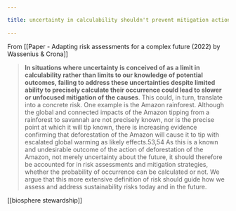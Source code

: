 ```yaml
---
title: uncertainty in calculability shouldn't prevent mitigation action 
---
```

From [[Paper - Adapting risk assessments for a complex future (2022) by Wassenius & Crona]]
> **In situations where uncertainty is conceived of as a limit in calculability rather than limits to our knowledge of potential outcomes, failing to address these uncertainties despite limited ability to precisely calculate their occurrence could lead to slower or unfocused mitigation of the causes**. This could, in turn, translate into a concrete risk. One example is the Amazon rainforest. Although the global and connected impacts of the Amazon tipping from a rainforest to savannah are not precisely known, nor is the precise point at which it will tip known, there is increasing evidence confirming that deforestation of the Amazon will cause it to tip with escalated global warming as likely effects.53,54 As this is a known and undesirable outcome of the action of deforestation of the Amazon, not merely uncertainty about the future, it should therefore be accounted for in risk assessments and mitigation strategies, whether the probability of occurrence can be calculated or not. We argue that this more extensive definition of risk should guide how we assess and address sustainability risks today and in the future.

[[biosphere stewardship]]
